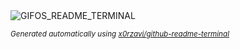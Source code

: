 
<div align="justify">
<picture>
    <source media="(prefers-color-scheme: dark)" srcset="https://i.ibb.co/JdkZhGB/output-gif.gif">
    <source media="(prefers-color-scheme: light)" srcset="https://i.ibb.co/JdkZhGB/output-gif.gif">
    <img alt="GIFOS_README_TERMINAL" src="https://i.ibb.co/JdkZhGB/output-gif.gif">
</picture>

<sub><i>Generated automatically using [x0rzavi/github-readme-terminal](https://github.com/x0rzavi/github-readme-terminal)</i></sub>

</div>
    